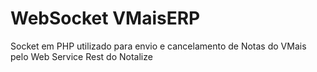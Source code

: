 # WebSocket VMaisERP
 Socket em PHP utilizado para envio e cancelamento de Notas do VMais pelo Web Service Rest do Notalize
